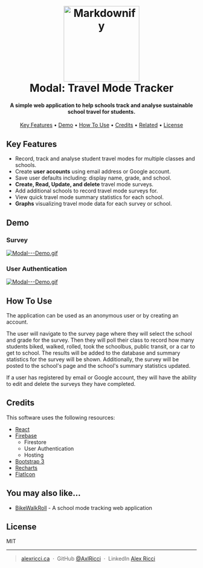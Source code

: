 <h1 align="center">
  <br>
  <a href="http://www.amitmerchant.com/electron-markdownify"><img src="https://www.flaticon.com/svg/static/icons/svg/1534/1534491.svg" alt="Markdownify" width="200"></a>
  <br>
  Modal: Travel Mode Tracker
  <br>
</h1>

<h4 align="center">A simple web application to help schools track and analyse sustainable  school travel for students.</h4>

<p align="center">
  <a href="#key-features">Key Features</a> •
  <a href="#demo">Demo</a> •
  <a href="#how-to-use">How To Use</a> •
  <a href="#credits">Credits</a> •
  <a href="#related">Related</a> •
  <a href="#license">License</a>
</p>

## Key Features

* Record, track and analyse student travel modes for multiple classes and schools.
* Create **user accounts** using email address or Google account.
* Save user defaults including: display name, grade, and school.
* **Create, Read, Update, and delete** travel mode surveys.
* Add additional schools to record travel mode surveys for.
* View quick travel mode summary statistics for each school.
* **Graphs** visualizing travel mode data for each survey or school.

## Demo
### Survey 

[![Modal---Demo.gif](https://media.giphy.com/media/p3kQTVciQHJd7B53zG/giphy.gif)](https://media.giphy.com/media/p3kQTVciQHJd7B53zG/giphy.gif)

### User Authentication

[![Modal---Demo.gif](https://media.giphy.com/media/sgkoANfCW4FhwbRXqu/giphy.gif)](https://media.giphy.com/media/sgkoANfCW4FhwbRXqu/giphy.gif)


## How To Use

The application can be used as an anonymous user or by creating an account. 

The user will navigate to the survey page where they will select the school and grade for the survey. Then they will poll their class to record how many students biked, walked, rolled, took the schoolbus, public transit, or a car to get to school. The results will be added to the database and summary statistics for the survey will be shown. Additionally, the survey will be posted to the school's page and the school's summary statistics updated.

If a user has registered by email or Google account, they will have the ability to edit and delete the surveys they have completed.

## Credits

This software uses the following resources:

- [React](https://reactjs.org/)
- [Firebase](https://firebase.google.com/)
  - Firestore
  - User Authentication
  - Hosting
- [Bootstrap 3](https://react-bootstrap.github.io/)
- [Recharts](https://recharts.org/en-US/)
- [FlatIcon](https://www.flaticon.com/)


## You may also like...

- [BikeWalkRoll](https://bikewalkroll.org/) - A school mode tracking web application

## License

MIT

---

> [alexricci.ca](https://www.alexricci.ca) &nbsp;&middot;&nbsp;
> GitHub [@AxlRicci](https://github.com/axlricci) &nbsp;&middot;&nbsp;
> LinkedIn [Alex Ricci](https://www.linkedin.com/in/alex-ricci-b347b619b)
